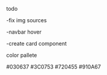 todo


-fix img sources

<!-- - navbar position  -->
<!-- -navbar blur? -->
-navbar hover

-create card component

color pallete 

#030637
#3C0753
#720455
#910A67


